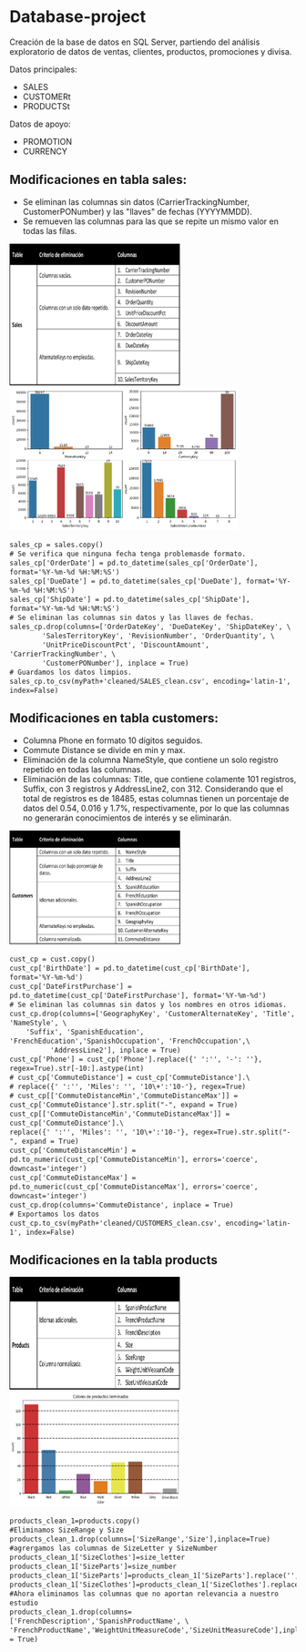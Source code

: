 # Database-project
Creación de la base de datos en SQL Server, partiendo del análisis exploratorio de datos de ventas, clientes, productos, promociones y divisa.

Datos principales: 
* SALES
* CUSTOMERt
* PRODUCTSt

Datos de apoyo:
* PROMOTION
* CURRENCY

## Modificaciones en tabla sales:
* Se eliminan las columnas sin datos (CarrierTrackingNumber, CustomerPONumber) y las "llaves" de fechas (YYYYMMDD).
* Se remueven las columnas para las que se repite un mismo valor en todas las filas.

<p align="left">
<img src="imagenes/sales-delete.png" height="250" width="300">
<img src="imagenes/sales-categ-viz.png" height="250" width="400">
</p>

```
sales_cp = sales.copy()
# Se verifica que ninguna fecha tenga problemasde formato.
sales_cp['OrderDate'] = pd.to_datetime(sales_cp['OrderDate'], format='%Y-%m-%d %H:%M:%S')
sales_cp['DueDate'] = pd.to_datetime(sales_cp['DueDate'], format='%Y-%m-%d %H:%M:%S')
sales_cp['ShipDate'] = pd.to_datetime(sales_cp['ShipDate'], format='%Y-%m-%d %H:%M:%S')
# Se eliminan las columnas sin datos y las llaves de fechas.
sales_cp.drop(columns=['OrderDateKey', 'DueDateKey', 'ShipDateKey', \
        'SalesTerritoryKey', 'RevisionNumber', 'OrderQuantity', \
        'UnitPriceDiscountPct', 'DiscountAmount', 'CarrierTrackingNumber', \
        'CustomerPONumber'], inplace = True)
# Guardamos los datos limpios.
sales_cp.to_csv(myPath+'cleaned/SALES_clean.csv', encoding='latin-1', index=False)
```

## Modificaciones en tabla customers:
* Columna Phone en formato 10 dígitos seguidos.
* Commute Distance se divide en min y max.
* Eliminación de la columna NameStyle, que contiene un solo registro repetido en todas las columnas.
* Eliminación de las columnas: Title, que contiene colamente 101 registros, Suffix, con 3 registros y AddressLine2, con 312. Considerando que el total de registros es de 18485, estas columnas tienen un porcentaje de datos del 0.54, 0.016 y 1.7%, respectivamente, por lo que las columnas no generarán conocimientos de interés y se eliminarán.

<p align="left">
<img src="imagenes/cust-delete.png" height="200" width="300">
</p>

```
cust_cp = cust.copy()
cust_cp['BirthDate'] = pd.to_datetime(cust_cp['BirthDate'], format='%Y-%m-%d')
cust_cp['DateFirstPurchase'] = pd.to_datetime(cust_cp['DateFirstPurchase'], format='%Y-%m-%d')
# Se eliminan las columnas sin datos y los nombres en otros idiomas.
cust_cp.drop(columns=['GeographyKey', 'CustomerAlternateKey', 'Title', 'NameStyle', \
    'Suffix', 'SpanishEducation', 'FrenchEducation','SpanishOccupation', 'FrenchOccupation',\
          'AddressLine2'], inplace = True)
cust_cp['Phone'] = cust_cp['Phone'].replace({' ':'', '-': ''}, regex=True).str[-10:].astype(int)
# cust_cp['CommuteDistance'] = cust_cp['CommuteDistance'].\
# replace({' ':'', 'Miles': '', '10\+':'10-'}, regex=True)
# cust_cp[['CommuteDistanceMin','CommuteDistanceMax']] = cust_cp['CommuteDistance'].str.split("-", expand = True)
cust_cp[['CommuteDistanceMin','CommuteDistanceMax']] = cust_cp['CommuteDistance'].\
replace({' ':'', 'Miles': '', '10\+':'10-'}, regex=True).str.split("-", expand = True)
cust_cp['CommuteDistanceMin'] = pd.to_numeric(cust_cp['CommuteDistanceMin'], errors='coerce', downcast='integer')
cust_cp['CommuteDistanceMax'] = pd.to_numeric(cust_cp['CommuteDistanceMax'], errors='coerce', downcast='integer')
cust_cp.drop(columns='CommuteDistance', inplace = True)
# Exportamos los datos
cust_cp.to_csv(myPath+'cleaned/CUSTOMERS_clean.csv', encoding='latin-1', index=False)
```

## Modificaciones en la tabla products
<p align="left">
<img src="imagenes/prod-delete.png" height="200" width="300">
<img src="imagenes/prod-colors-viz.png" height="200" width="300">
</p>

```
products_clean_1=products.copy()
#Eliminamos SizeRange y Size
products_clean_1.drop(columns=['SizeRange','Size'],inplace=True)
#agrergamos las columnas de SizeLetter y SizeNumber 
products_clean_1['SizeClothes']=size_letter
products_clean_1['SizeParts']=size_number
products_clean_1['SizeParts']=products_clean_1['SizeParts'].replace('',np.nan)
products_clean_1['SizeClothes']=products_clean_1['SizeClothes'].replace('',np.nan)
#Ahora eliminamos las columnas que no aportan relevancia a nuestro estudio
products_clean_1.drop(columns=['FrenchDescription','SpanishProductName', \
'FrenchProductName','WeightUnitMeasureCode','SizeUnitMeasureCode'],inplace = True)
```
